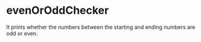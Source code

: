 # evenOrOddChecker
It prints whether the numbers between the starting and ending numbers are odd or even.
